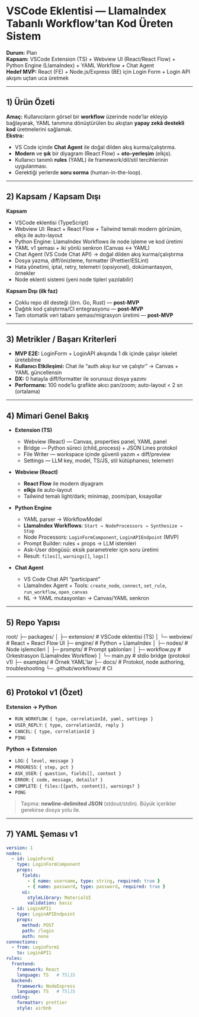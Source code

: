 # VSCode Eklentisi — LlamaIndex Tabanlı Workflow’tan Kod Üreten Sistem
**Durum:** Plan  
**Kapsam:** VSCode Extension (TS) + Webview UI (React/React Flow) + Python Engine (LlamaIndex) + YAML Workflow + Chat Agent  
**Hedef MVP:** React (FE) + Node.js/Express (BE) için Login Form + Login API akışını uçtan uca üretmek

---

## 1) Ürün Özeti

**Amaç:** Kullanıcıların görsel bir **workflow** üzerinde node’lar ekleyip bağlayarak, YAML tanımına dönüştürülen bu akıştan **yapay zekâ destekli kod** üretmelerini sağlamak.  
**Ekstra:**  
- VS Code içinde **Chat Agent** ile doğal dilden akış kurma/çalıştırma.  
- **Modern** ve **şık** bir diyagram (React Flow) + **oto-yerleşim** (elkjs).  
- Kullanıcı tanımlı **rules** (YAML) ile framework/dil/stil tercihlerinin uygulanması.  
- Gerektiği yerlerde **soru sorma** (human-in-the-loop).

---

## 2) Kapsam / Kapsam Dışı

**Kapsam**
- VSCode eklentisi (TypeScript)
- Webview UI: React + React Flow + Tailwind temalı modern görünüm, elkjs ile auto-layout
- Python Engine: LlamaIndex Workflows ile node işleme ve kod üretimi
- YAML v1 şeması + iki yönlü senkron (Canvas ↔ YAML)
- Chat Agent (VS Code Chat API) → doğal dilden akış kurma/çalıştırma
- Dosya yazma, diff/önizleme, formatter (Prettier/ESLint)
- Hata yönetimi, iptal, retry, telemetri (opsiyonel), dokümantasyon, örnekler
- Node eklenti sistemi (yeni node tipleri yazılabilir)

**Kapsam Dışı (ilk faz)**
- Çoklu repo dil desteği (örn. Go, Rust) — **post-MVP**
- Dağıtık kod çalıştırma/CI entegrasyonu — **post-MVP**
- Tam otomatik veri tabanı şeması/migrasyon üretimi — **post-MVP**

---

## 3) Metrikler / Başarı Kriterleri

- **MVP E2E:** LoginForm + LoginAPI akışında 1 dk içinde çalışır iskelet üretebilme
- **Kullanıcı Etkileşimi:** Chat ile “auth akışı kur ve çalıştır” → Canvas + YAML güncellensin
- **DX:** 0 hatayla diff/formatter ile sorunsuz dosya yazımı
- **Performans:** 100 node’lu grafikte akıcı pan/zoom; auto-layout < 2 sn (ortalama)

---

## 4) Mimari Genel Bakış

- **Extension (TS)**
  - Webview (React) — Canvas, properties panel, YAML panel
  - Bridge — Python süreci (child_process) + JSON Lines protokol
  - File Writer — workspace içinde güvenli yazım + diff/preview
  - Settings — LLM key, model, TS/JS, stil kütüphanesi, telemetri

- **Webview (React)**
  - **React Flow** ile modern diyagram
  - **elkjs** ile auto-layout
  - Tailwind temalı light/dark; minimap, zoom/pan, kısayollar

- **Python Engine**
  - YAML parser → WorkflowModel
  - **LlamaIndex Workflows**: `Start → NodeProcessors → Synthesize → Stop`
  - Node Processors: `LoginFormComponent`, `LoginAPIEndpoint` (MVP)
  - Prompt Builder: rules + props → LLM istemleri
  - Ask-User döngüsü: eksik parametreler için soru üretimi
  - Result: `files[]`, `warnings[]`, `logs[]`

- **Chat Agent**
  - VS Code Chat API “participant”
  - LlamaIndex Agent + Tools: `create_node`, `connect`, `set_rule`, `run_workflow`, `open_canvas`
  - NL → YAML mutasyonları → Canvas/YAML senkron

---

## 5) Repo Yapısı

root/
├─ packages/
│ ├─ extension/ # VSCode eklentisi (TS)
│ └─ webview/ # React + React Flow UI
├─ engine/ # Python + LlamaIndex
│ ├─ nodes/ # Node işlemcileri
│ ├─ prompts/ # Prompt şablonları
│ ├─ workflow.py # Orkestrasyon (LlamaIndex Workflow)
│ └─ main.py # stdio bridge (protokol v1)
├─ examples/ # Örnek YAML'lar
├─ docs/ # Protokol, node authoring, troubleshooting
└─ .github/workflows/ # CI


---

## 6) Protokol v1 (Özet)

**Extension → Python**
- `RUN_WORKFLOW`: `{ type, correlationId, yaml, settings }`
- `USER_REPLY`: `{ type, correlationId, reply }`
- `CANCEL`: `{ type, correlationId }`
- `PING`

**Python → Extension**
- `LOG`: `{ level, message }`
- `PROGRESS`: `{ step, pct }`
- `ASK_USER`: `{ question, fields[], context }`
- `ERROR`: `{ code, message, details? }`
- `COMPLETE`: `{ files:[{path, content}], warnings? }`
- `PONG`

> Taşıma: **newline-delimited JSON** (stdout/stdin). Büyük içerikler gerekirse dosya yolu ile.

---

## 7) YAML Şeması v1

```yaml
version: 1
nodes:
  - id: LoginForm1
    type: LoginFormComponent
    props:
      fields:
        - { name: username, type: string, required: true }
        - { name: password, type: password, required: true }
      ui:
        styleLibrary: MaterialUI
        validation: basic
  - id: LoginAPI1
    type: LoginAPIEndpoint
    props:
      method: POST
      path: /login
      auth: none
connections:
  - from: LoginForm1
    to: LoginAPI1
rules:
  frontend:
    framework: React
    language: TS   # TS|JS
  backend:
    framework: NodeExpress
    language: TS   # TS|JS
  coding:
    formatter: prettier
    style: airbnb
